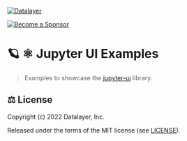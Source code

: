 [![Datalayer](https://assets.datalayer.tech/datalayer-25.svg)](https://datalayer.io)

[![Become a Sponsor](https://img.shields.io/static/v1?label=Become%20a%20Sponsor&message=%E2%9D%A4&logo=GitHub&style=flat&color=1ABC9C)](https://github.com/sponsors/datalayer)

# 🪐 ⚛️ Jupyter UI Examples

> Examples to showcase the [jupyter-ui](https://github.com/datalayer/jupyter-ui) library.

## ⚖️ License

Copyright (c) 2022 Datalayer, Inc.

Released under the terms of the MIT license (see [LICENSE](./LICENSE)).
